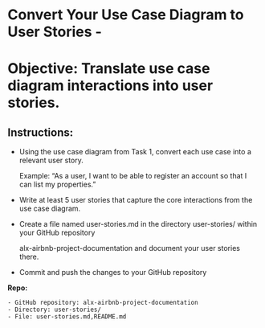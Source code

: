 # Convert Your Use Case Diagram to User Stories - 

# Objective: Translate use case diagram interactions into user stories.

## Instructions:

- Using the use case diagram from Task 1, convert each use case into a relevant user story.

  Example: “As a user, I want to be able to register an account so that I can list my properties.”
  
- Write at least 5 user stories that capture the core interactions from the use case diagram.

- Create a file named user-stories.md in the directory user-stories/ within your GitHub repository
  
  alx-airbnb-project-documentation and document your user stories there.
  
- Commit and push the changes to your GitHub repository

**Repo:**

    - GitHub repository: alx-airbnb-project-documentation
    - Directory: user-stories/
    - File: user-stories.md,README.md